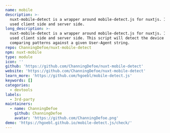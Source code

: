 ```yaml
---
name: mobile
description: >-
  nuxt-mobile-detect is a wrapper around mobile-detect.js for nuxtjs. It can be
  used client side and server side.
long_description: >-
  nuxt-mobile-detect is a wrapper around mobile-detect.js for nuxtjs. It can be
  used client side and server side. This script will detect the device by
  comparing patterns against a given User-Agent string.
repo: ChanningDefoe/nuxt-mobile-detect
npm: nuxt-mobile
type: module
icon: ''
github: 'https://github.com/ChanningDefoe/nuxt-mobile-detect'
website: 'https://github.com/ChanningDefoe/nuxt-mobile-detect'
learn_more: 'https://github.com/hgoebl/mobile-detect.js'
keywords: []
categories:
  - devtools
labels:
  - 3rd-party
maintainers:
  - name: ChanningDefoe
    github: ChanningDefoe
    avatar: 'https://github.com/ChanningDefoe.png'
demo: 'https://hgoebl.github.io/mobile-detect.js/check/'
---
```

